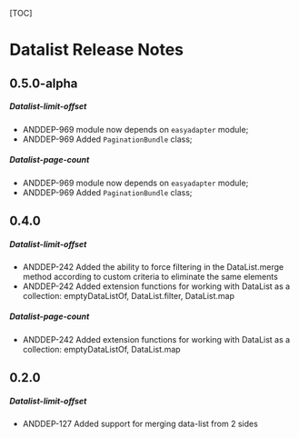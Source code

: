 [TOC]
# Datalist Release Notes
## 0.5.0-alpha
##### Datalist-limit-offset
* ANDDEP-969 module now depends on `easyadapter` module;
* ANDDEP-969 Added `PaginationBundle` class;
##### Datalist-page-count
* ANDDEP-969 module now depends on `easyadapter` module;
* ANDDEP-969 Added `PaginationBundle` class;
## 0.4.0
##### Datalist-limit-offset
* ANDDEP-242 Added the ability to force filtering in the DataList.merge method according to custom criteria to eliminate the same elements
* ANDDEP-242 Added extension functions for working with DataList as a collection: emptyDataListOf, DataList.filter, DataList.map
##### Datalist-page-count
* ANDDEP-242 Added extension functions for working with DataList as a collection: emptyDataListOf, DataList.map
## 0.2.0
##### Datalist-limit-offset
* ANDDEP-127 Added support for merging data-list from 2 sides